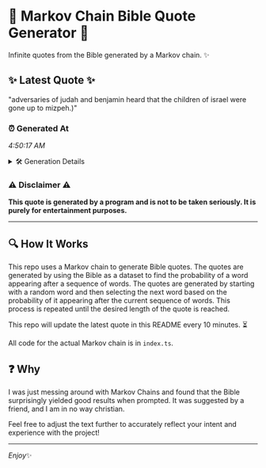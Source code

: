 # 📖 Markov Chain Bible Quote Generator 📖

Infinite quotes from the Bible generated by a Markov chain. ✨

## ✨ Latest Quote ✨
"adversaries of judah and benjamin heard that the children of israel were gone up to mizpeh.)"

### ⏰ Generated At
*4:50:17 AM*

<details>
    <summary>🛠️ Generation Details</summary>
    <p>
        <strong>🌱 Seed:</strong> adversaries<br>
        <strong>🔄 Iterations:</strong> 15<br>
        <strong>📜 Context History:</strong><br>[ adversaries ]: of<br>[ adversaries, of ]: judah<br>[ adversaries, of, judah ]: and<br>[ adversaries, of, judah, and ]: benjamin<br>[ adversaries, of, judah, and, benjamin ]: heard<br>[ adversaries, of, judah, and, benjamin, heard ]: that<br>[ of, judah, and, benjamin, heard, that ]: the<br>[ judah, and, benjamin, heard, that, the ]: children<br>[ and, benjamin, heard, that, the, children ]: of<br>[ benjamin, heard, that, the, children, of ]: israel<br>[ heard, that, the, children, of, israel ]: were<br>[ that, the, children, of, israel, were ]: gone<br>[ the, children, of, israel, were, gone ]: up<br>[ children, of, israel, were, gone, up ]: to<br>[ of, israel, were, gone, up, to ]: mizpeh.)<br>
    </p>
</details>

### ⚠️ Disclaimer ⚠️
**This quote is generated by a program and is not to be taken seriously. It is purely for entertainment purposes.**

---

## 🔍 How It Works

This repo uses a Markov chain to generate Bible quotes. The quotes are generated by using the Bible as a dataset to find the probability of a word appearing after a sequence of words. The quotes are generated by starting with a random word and then selecting the next word based on the probability of it appearing after the current sequence of words. This process is repeated until the desired length of the quote is reached.

This repo will update the latest quote in this README every 10 minutes. ⏳

All code for the actual Markov chain is in `index.ts`.

## ❓ Why

I was just messing around with Markov Chains and found that the Bible surprisingly yielded good results when prompted. 
It was suggested by a friend, and I am in no way christian.

Feel free to adjust the text further to accurately reflect your intent and experience with the project!

---

*Enjoy*✨

